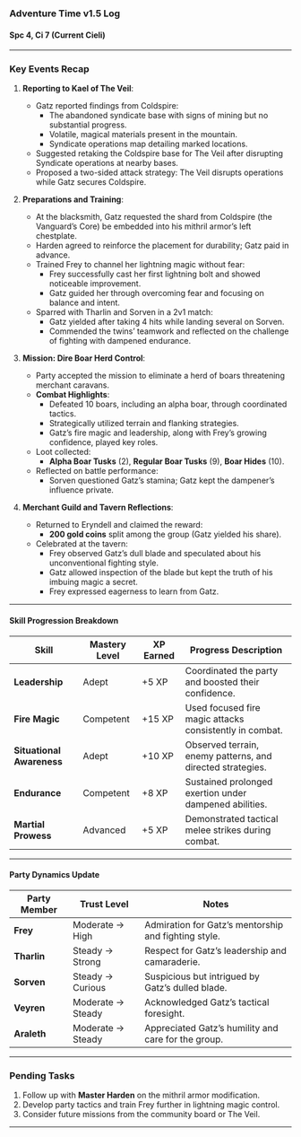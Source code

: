 ### Adventure Time v1.5 Log

#### Spc 4, Ci 7 (Current Cieli)

---

### **Key Events Recap**

1. **Reporting to Kael of The Veil**:
   - Gatz reported findings from Coldspire:
     - The abandoned syndicate base with signs of mining but no substantial progress.
     - Volatile, magical materials present in the mountain.
     - Syndicate operations map detailing marked locations.
   - Suggested retaking the Coldspire base for The Veil after disrupting Syndicate operations at nearby bases.
   - Proposed a two-sided attack strategy: The Veil disrupts operations while Gatz secures Coldspire.

2. **Preparations and Training**:
   - At the blacksmith, Gatz requested the shard from Coldspire (the Vanguard’s Core) be embedded into his mithril armor’s left chestplate.
   - Harden agreed to reinforce the placement for durability; Gatz paid in advance.
   - Trained Frey to channel her lightning magic without fear:
     - Frey successfully cast her first lightning bolt and showed noticeable improvement.
     - Gatz guided her through overcoming fear and focusing on balance and intent.
   - Sparred with Tharlin and Sorven in a 2v1 match:
     - Gatz yielded after taking 4 hits while landing several on Sorven.
     - Commended the twins’ teamwork and reflected on the challenge of fighting with dampened endurance.

3. **Mission: Dire Boar Herd Control**:
   - Party accepted the mission to eliminate a herd of boars threatening merchant caravans.
   - **Combat Highlights**:
     - Defeated 10 boars, including an alpha boar, through coordinated tactics.
     - Strategically utilized terrain and flanking strategies.
     - Gatz’s fire magic and leadership, along with Frey’s growing confidence, played key roles.
   - Loot collected:
     - **Alpha Boar Tusks** (2), **Regular Boar Tusks** (9), **Boar Hides** (10).
   - Reflected on battle performance:
     - Sorven questioned Gatz’s stamina; Gatz kept the dampener’s influence private.

4. **Merchant Guild and Tavern Reflections**:
   - Returned to Eryndell and claimed the reward:
     - **200 gold coins** split among the group (Gatz yielded his share).
   - Celebrated at the tavern:
     - Frey observed Gatz’s dull blade and speculated about his unconventional fighting style.
     - Gatz allowed inspection of the blade but kept the truth of his imbuing magic a secret.
     - Frey expressed eagerness to learn from Gatz.

---

#### **Skill Progression Breakdown**

| **Skill**              | **Mastery Level**         | **XP Earned** | **Progress Description**                                    |
|-------------------------|---------------------------|---------------|------------------------------------------------------------|
| **Leadership**          | Adept                 | +5 XP         | Coordinated the party and boosted their confidence.         |
| **Fire Magic**          | Competent             | +15 XP        | Used focused fire magic attacks consistently in combat.     |
| **Situational Awareness** | Adept               | +10 XP        | Observed terrain, enemy patterns, and directed strategies.  |
| **Endurance**           | Competent             | +8 XP         | Sustained prolonged exertion under dampened abilities.      |
| **Martial Prowess**     | Advanced              | +5 XP         | Demonstrated tactical melee strikes during combat.          |

---

#### **Party Dynamics Update**

| **Party Member** | **Trust Level**        | **Notes**                                               |
|-------------------|------------------------|--------------------------------------------------------|
| **Frey**          | Moderate → High       | Admiration for Gatz’s mentorship and fighting style.   |
| **Tharlin**       | Steady → Strong       | Respect for Gatz’s leadership and camaraderie.         |
| **Sorven**        | Steady → Curious      | Suspicious but intrigued by Gatz’s dulled blade.       |
| **Veyren**        | Moderate → Steady     | Acknowledged Gatz’s tactical foresight.                |
| **Araleth**       | Moderate → Steady     | Appreciated Gatz’s humility and care for the group.    |

---

### **Pending Tasks**

1. Follow up with **Master Harden** on the mithril armor modification.
2. Develop party tactics and train Frey further in lightning magic control.
3. Consider future missions from the community board or The Veil.

---

